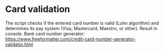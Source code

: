 # Card validation

The script checks if the entered card number is valid (Luhn algorithm) and determines its pay system (Visa, Mastercard, Maestro, or other). Result in console. Bank card number generator: https://www.freeformatter.com/credit-card-number-generator-validator.html
 
